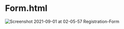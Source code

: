 # Form.html
![Screenshot 2021-09-01 at 02-05-57 Registration-Form](https://user-images.githubusercontent.com/89276294/131576258-6456f08d-14c9-4ecd-b055-8150954dcdc1.png)
